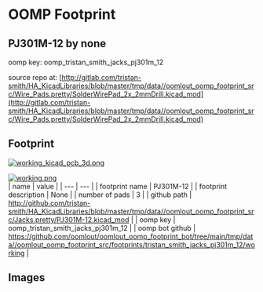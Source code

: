 # OOMP Footprint  
## PJ301M-12  by none  
  
oomp key: oomp_tristan_smith_jacks_pj301m_12  
  
source repo at: [http://gitlab.com/tristan-smith/HA_KicadLibraries/blob/master/tmp/data//oomlout_oomp_footprint_src/Wire_Pads.pretty/SolderWirePad_2x_2mmDrill.kicad_mod](http://gitlab.com/tristan-smith/HA_KicadLibraries/blob/master/tmp/data//oomlout_oomp_footprint_src/Wire_Pads.pretty/SolderWirePad_2x_2mmDrill.kicad_mod)  
## Footprint  
  
[![working_kicad_pcb_3d.png](working_kicad_pcb_3d_600.png)](working_kicad_pcb_3d.png)  
  
[![working.png](working_600.png)](working.png)  
| name | value | 
| --- | --- | 
| footprint name | PJ301M-12 | 
| footprint description | None | 
| number of pads | 3 | 
| github path | http://github.com/tristan-smith/HA_KicadLibraries/blob/master/tmp/data//oomlout_oomp_footprint_src/Jacks.pretty/PJ301M-12.kicad_mod | 
| oomp key | oomp_tristan_smith_jacks_pj301m_12 | 
| oomp bot github | https://github.com/oomlout/oomlout_oomp_footprint_bot/tree/main/tmp/data//oomlout_oomp_footprint_src/footprints/tristan_smith_jacks_pj301m_12/working | 
## Images  
